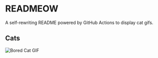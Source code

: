 # READMEOW

A self-rewriting README powered by GitHub Actions to display cat gifs.

## Cats

![Bored Cat GIF](https://media2.giphy.com/media/v1.Y2lkPTlhY2QwMmRhYW00cHl6NGM1Z3pqZHNmczJiNjlrcGw0bXpraWh5ZnRuZ2Noemo4NCZlcD12MV9naWZzX3NlYXJjaCZjdD1n/mlvseq9yvZhba/200.gif)
